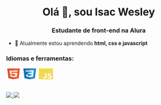<h1 align="center">Olá 👋, sou Isac Wesley</h1>
<h3 align="center">Estudante de front-end na Alura</h3>



- 🌱 Atualmente estou aprendendo **html, css e javascript**

<h3 align="left">Idiomas e ferramentas:</h3>
<div style="display: inline_block">
  <img align="center" alt="Isac-HTML" height="30" width="40" src="https://raw.githubusercontent.com/devicons/devicon/master/icons/html5/html5-original.svg">
  <img align="center" alt="Isac-CSS" height="30" width="40" src="https://raw.githubusercontent.com/devicons/devicon/master/icons/css3/css3-original.svg">
  <img align="center" alt="Isac-Js" height="30" width="40" src="https://raw.githubusercontent.com/devicons/devicon/master/icons/javascript/javascript-plain.svg">
</div>
<br><br>
<a href="https://github.com/isacwesley">
<img src="https://github-readme-stats.vercel.app/api/top-langs?username=isacwesley&theme=codeSTACKr&locale=pt-br&layout=compact&langs_count=10">
</a>
<a href="https://github.com/isacwesley">
<img src="https://github-readme-stats.vercel.app/api?username=isacwesley&show_icons=true&theme=codeSTACKr&locale=pt-br">
</a>


